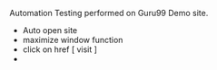 Automation Testing performed on Guru99 Demo site.

- Auto open site
- maximize window function
- click on href [ visit ]
- 
